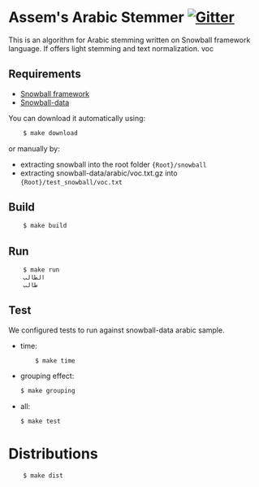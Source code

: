 # Assem's Arabic Stemmer [![Gitter](https://badges.gitter.im/arabicstemmer/Lobby.svg)](https://gitter.im/arabicstemmer/Lobby?utm_source=badge&utm_medium=badge&utm_campaign=pr-badge&utm_content=badge)

This is an algorithm for Arabic stemming written on Snowball framework language. If offers light stemming and text normalization. voc



## Requirements

- [Snowball framework](https://github.com/snowballstem/snowball)
- [Snowball-data](https://github.com/snowballstem/snowball-data)

You can download it automatically using:

```sh
    $ make download
```
or manually by:
- extracting snowball into the root folder `{Root}/snowball`
- extracting snowball-data/arabic/voc.txt.gz into `{Root}/test_snowball/voc.txt`


## Build

```sh
    $ make build
```

## Run

```sh
	$ make run
	الطالب
	طالب

```

## Test 
We configured tests to run against snowball-data arabic sample. 

- time:

    ```sh
	    $ make time
	```

- grouping effect:
    
    ```sh
    $ make grouping
	```
- all:
	
	```sh
    $ make test
	```

# Distributions
```sh
    $ make dist
```
